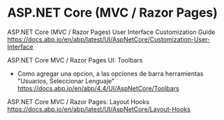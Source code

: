 # ASP.NET Core (MVC / Razor Pages)

ASP.NET Core (MVC / Razor Pages) User Interface Customization Guide
https://docs.abp.io/en/abp/latest/UI/AspNetCore/Customization-User-Interface

ASP.NET Core MVC / Razor Pages UI: Toolbars
- Como agregar una opcion, a las opciones de barra herramientas "Usuarios, Seleccionar Lenguaje"
https://docs.abp.io/en/abp/4.4/UI/AspNetCore/Toolbars


ASP.NET Core MVC / Razor Pages: Layout Hooks
https://docs.abp.io/en/abp/latest/UI/AspNetCore/Layout-Hooks